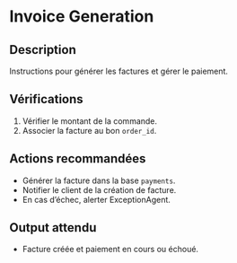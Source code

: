 # Invoice Generation

## Description
Instructions pour générer les factures et gérer le paiement.

## Vérifications
1. Vérifier le montant de la commande.
2. Associer la facture au bon `order_id`.

## Actions recommandées
- Générer la facture dans la base `payments`.
- Notifier le client de la création de facture.
- En cas d’échec, alerter ExceptionAgent.

## Output attendu
- Facture créée et paiement en cours ou échoué.
